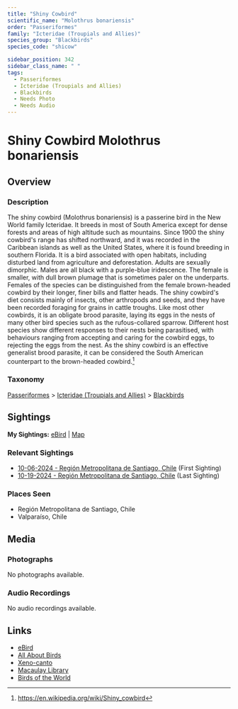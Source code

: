 ```yaml
---
title: "Shiny Cowbird"
scientific_name: "Molothrus bonariensis"
order: "Passeriformes"
family: "Icteridae (Troupials and Allies)"
species_group: "Blackbirds"
species_code: "shicow"

sidebar_position: 342
sidebar_class_name: " "
tags: 
  - Passeriformes
  - Icteridae (Troupials and Allies)
  - Blackbirds
  - Needs Photo
  - Needs Audio
---
```


# Shiny Cowbird <span className='sci_name'>Molothrus bonariensis</span>

## Overview

### Description
The shiny cowbird (Molothrus bonariensis) is a passerine bird in the New World family Icteridae. It breeds in most of South America except for dense forests and areas of high altitude such as mountains. Since 1900 the shiny cowbird's range has shifted northward, and it was recorded in the Caribbean islands as well as the United States, where it is found breeding in southern Florida. It is a bird associated with open habitats, including disturbed land from agriculture and deforestation.
Adults are sexually dimorphic. Males are all black with a purple-blue iridescence. The female is smaller, with dull brown plumage that is sometimes paler on the underparts. Females of the species can be distinguished from the female brown-headed cowbird by their longer, finer bills and flatter heads. The shiny cowbird's diet consists mainly of insects, other arthropods and seeds, and they have been recorded foraging for grains in cattle troughs.
Like most other cowbirds, it is an obligate brood parasite, laying its eggs in the nests of many other bird species such as the rufous-collared sparrow. Different host species show different responses to their nests being parasitised, with behaviours ranging from accepting and caring for the cowbird eggs, to rejecting the eggs from the nest. As the shiny cowbird is an effective generalist brood parasite, it can be considered the South American counterpart to the brown-headed cowbird.[^1]

[^1]: https://en.wikipedia.org/wiki/Shiny_cowbird

### Taxonomy
[Passeriformes](/tags/passeriformes) > [Icteridae (Troupials and Allies)](/tags/icteridae-troupials-and-allies) > [Blackbirds](/tags/blackbirds)


## Sightings

**My Sightings:** [eBird](https://ebird.org/lifelist?r=world&time=life&spp=shicow) | [Map](/map?species_code=shicow)

### Relevant Sightings

* [10-06-2024 - Región Metropolitana de Santiago, Chile](https://ebird.org/checklist/S198397890) (First Sighting)
* [10-19-2024 - Región Metropolitana de Santiago, Chile](https://ebird.org/checklist/S199524278) (Last Sighting)

### Places Seen

* Región Metropolitana de Santiago, Chile
* Valparaíso, Chile



## Media
### Photographs
No photographs available.

### Audio Recordings
No audio recordings available.

## Links
* [eBird](https://ebird.org/species/shicow) 
* [All About Birds](https://www.allaboutbirds.org/guide/shicow) 
* [Xeno-canto](https://www.xeno-canto.org/species/molothrus-bonariensis) 
* [Macaulay Library](https://search.macaulaylibrary.org/catalog?taxonCode=shicow&sort=rating_rank_desc)
* [Birds of the World](https://birdsoftheworld.org/bow/species/shicow)
